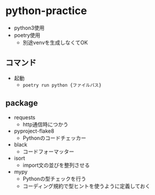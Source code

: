# python-practice

- python3使用
- poetry使用
  - 別途venvを生成しなくてOK

## コマンド

- 起動
  - `poetry run python {ファイルパス}`

## package

- requests
  - http通信時につかう
- pyproject-flake8
  - Pythonのコードチェッカー
- black
  - コードフォーマッター
- isort
  - import文の並びを整列させる
- mypy
  - Pythonの型チェックを行う
  - コーディング規約で型ヒントを使うように定義しておく

